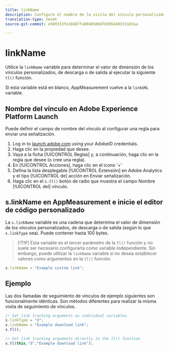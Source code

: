 ```yaml
---
title: linkName
description: Configure el nombre de la visita del vínculo personalizado.
translation-type: tm+mt
source-git-commit: e500332fe16887fa004858b07b59644837e183aa

---
```



# linkName

Utilice la `linkName` variable para determinar el valor de dimensión de los vínculos personalizados, de descarga o de salida al ejecutar la siguiente `tl()` función.

Si esta variable está en blanco, AppMeasurement vuelve a la `linkURL` variable.

## Nombre del vínculo en Adobe Experience Platform Launch

Puede definir el campo de nombre del vínculo al configurar una regla para enviar una señalización.

1. Log in to [launch.adobe.com](https://launch.adobe.com) using your AdobeID credentials.
2. Haga clic en la propiedad que desee.
3. Vaya a la ficha [!UICONTROL Reglas] y, a continuación, haga clic en la regla que desee (o cree una regla).
4. En [!UICONTROL Acciones], haga clic en el icono &#39;+&#39;
5. Defina la lista desplegable [!UICONTROL Extensión] en Adobe Analytics y el tipo [!UICONTROL de] acción en Enviar señalización.
6. Haga clic en el `s.tl()` botón de radio que muestra el campo Nombre [!UICONTROL del] vínculo.

## s.linkName en AppMeasurement e inicie el editor de código personalizado

La `s.linkName` variable es una cadena que determina el valor de dimensión de los vínculos personalizados, de descarga o de salida (según lo que `s.linkType` sea). Puede contener hasta 100 bytes.

> [!TIP] Esta variable es el tercer parámetro de la `tl()` función y no suele ser necesario configurarla como variable independiente. Sin embargo, puede utilizar la `linkName` variable si no desea establecer valores como argumentos en la `tl()` función.

```js
s.linkName = "Example custom link";
```

## Ejemplo

Las dos llamadas de seguimiento de vínculos de ejemplo siguientes son funcionalmente idénticas. Son métodos diferentes para realizar la misma visita de seguimiento de vínculos.

```js
// Set link tracking arguments as individual variables
s.linkType = "d";
s.linkName = "Example download link";
s.tl();

// Set link tracking arguments directly in the tl() function
s.tl(this,"d","Example download link");
```
